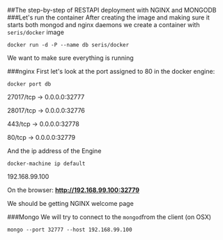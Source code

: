 ##The step-by-step of RESTAPI deployment with NGINX and MONGODB
###Let's run the container
After creating the image and making sure it starts both mongod and nginx daemons
we create a container with `seris/docker` image

`docker run -d -P --name db seris/docker`

We want to make sure everything is running

###nginx
First let's look at the port assigned to 80 in the docker engine:

`docker port db`

27017/tcp -> 0.0.0.0:32777

28017/tcp -> 0.0.0.0:32776

443/tcp -> 0.0.0.0:32778

80/tcp -> 0.0.0.0:32779

And the ip address of the Engine

`docker-machine ip default`

192.168.99.100

On the browser: **http://192.168.99.100:32779**

We should be getting NGINX welcome page

###Mongo
We will try to connect to the `mongod`from the client (on OSX)

`mongo --port 32777 --host 192.168.99.100`
